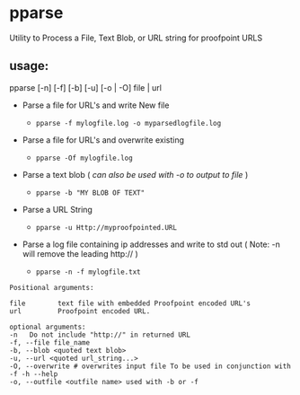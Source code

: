 # pparse
Utility to Process a File, Text Blob, or URL string for proofpoint URLS

## usage:

pparse [-n] [-f] [-b] [-u] [-o | -O] file | url

* Parse a file for URL's and write New file
  * `pparse -f mylogfile.log -o myparsedlogfile.log`
  
* Parse a file for URL's and overwrite existing
  * `pparse -Of mylogfile.log  `

* Parse a text blob ( *can also be used with -o to output to file* ) 
  * `pparse -b "MY BLOB OF TEXT"`
  
* Parse a URL String
  * `pparse -u Http://myproofpointed.URL`
  
* Parse a log file containing ip addresses and write to std out ( Note: -n will remove the leading http:// )
  * `pparse -n -f mylogfile.txt`
  
```
Positional arguments:

file        text file with embedded Proofpoint encoded URL's    
url         Proofpoint encoded URL.
  
optional arguments:
-n   Do not include "http://" in returned URL
-f, --file file_name
-b, --blob <quoted text blob>
-u, --url <quoted url_string...>
-O, --overwrite # overwrites input file To be used in conjunction with -f -h --help
-o, --outfile <outfile name> used with -b or -f
```
